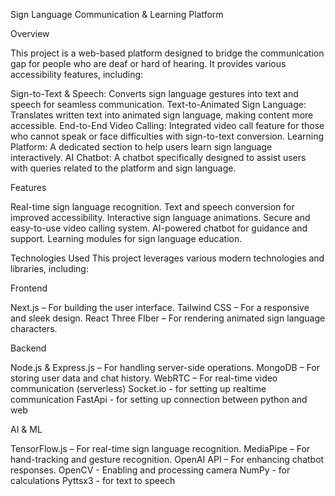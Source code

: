 Sign Language Communication & Learning Platform

Overview

This project is a web-based platform designed to bridge the communication gap for people who are deaf or hard of hearing. It provides various accessibility features, including:

Sign-to-Text & Speech: Converts sign language gestures into text and speech for seamless communication.
Text-to-Animated Sign Language: Translates written text into animated sign language, making content more accessible.
End-to-End Video Calling: Integrated video call feature for those who cannot speak or face difficulties with sign-to-text conversion.
Learning Platform: A dedicated section to help users learn sign language interactively.
AI Chatbot: A chatbot specifically designed to assist users with queries related to the platform and sign language.

Features

Real-time sign language recognition.
Text and speech conversion for improved accessibility.
Interactive sign language animations.
Secure and easy-to-use video calling system.
AI-powered chatbot for guidance and support.
Learning modules for sign language education.

Technologies Used
This project leverages various modern technologies and libraries, including:

Frontend

Next.js – For building the user interface.
Tailwind CSS – For a responsive and sleek design.
React Three FIber – For rendering animated sign language characters.

Backend

Node.js & Express.js – For handling server-side operations.
MongoDB – For storing user data and chat history.
WebRTC – For real-time video communication (serverless)
Socket.io - for setting up realtime communication
FastApi - for setting up connection between python and web

AI & ML

TensorFlow.js – For real-time sign language recognition.
MediaPipe – For hand-tracking and gesture recognition.
OpenAI API – For enhancing chatbot responses.
OpenCV - Enabling and processing camera
NumPy - for calculations
Pyttsx3 - for text to speech
